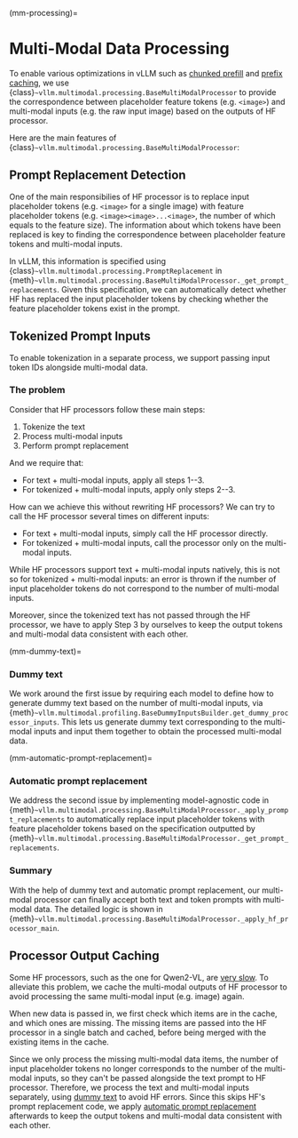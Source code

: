 (mm-processing)=

# Multi-Modal Data Processing

To enable various optimizations in vLLM such as [chunked prefill](#chunked-prefill) and [prefix caching](#automatic-prefix-caching), we use {class}`~vllm.multimodal.processing.BaseMultiModalProcessor` to provide the correspondence between placeholder feature tokens (e.g. `<image>`) and multi-modal inputs (e.g. the raw input image) based on the outputs of HF processor.

Here are the main features of {class}`~vllm.multimodal.processing.BaseMultiModalProcessor`:

## Prompt Replacement Detection

One of the main responsibilies of HF processor is to replace input placeholder tokens (e.g. `<image>` for a single image) with feature placeholder tokens (e.g. `<image><image>...<image>`, the number of which equals to the feature size). The information about which tokens have been replaced is key to finding the correspondence between placeholder feature tokens and multi-modal inputs.

In vLLM, this information is specified using {class}`~vllm.multimodal.processing.PromptReplacement` in {meth}`~vllm.multimodal.processing.BaseMultiModalProcessor._get_prompt_replacements`. Given this specification, we can automatically detect whether HF has replaced the input placeholder tokens by checking whether the feature placeholder tokens exist in the prompt.

## Tokenized Prompt Inputs

To enable tokenization in a separate process, we support passing input token IDs alongside multi-modal data.

### The problem

Consider that HF processors follow these main steps:

1. Tokenize the text
2. Process multi-modal inputs
3. Perform prompt replacement

And we require that:

- For text + multi-modal inputs, apply all steps 1--3.
- For tokenized + multi-modal inputs, apply only steps 2--3.

How can we achieve this without rewriting HF processors? We can try to call the HF processor several times on different inputs:

- For text + multi-modal inputs, simply call the HF processor directly.
- For tokenized + multi-modal inputs, call the processor only on the multi-modal inputs.

While HF processors support text + multi-modal inputs natively, this is not so for tokenized + multi-modal inputs: an error is thrown if the number of input placeholder tokens do not correspond to the number of multi-modal inputs.

Moreover, since the tokenized text has not passed through the HF processor, we have to apply Step 3 by ourselves to keep the output tokens and multi-modal data consistent with each other.

(mm-dummy-text)=

### Dummy text

We work around the first issue by requiring each model to define how to generate dummy text based on the number of multi-modal inputs, via {meth}`~vllm.multimodal.profiling.BaseDummyInputsBuilder.get_dummy_processor_inputs`. This lets us generate dummy text corresponding to the multi-modal inputs and input them together to obtain the processed multi-modal data.

(mm-automatic-prompt-replacement)=

### Automatic prompt replacement

We address the second issue by implementing model-agnostic code in
{meth}`~vllm.multimodal.processing.BaseMultiModalProcessor._apply_prompt_replacements` to automatically replace input placeholder tokens with feature placeholder tokens based on the specification outputted by {meth}`~vllm.multimodal.processing.BaseMultiModalProcessor._get_prompt_replacements`.

### Summary

With the help of dummy text and automatic prompt replacement, our multi-modal processor can finally accept both text and token prompts with multi-modal data. The detailed logic is shown in {meth}`~vllm.multimodal.processing.BaseMultiModalProcessor._apply_hf_processor_main`.

## Processor Output Caching

Some HF processors, such as the one for Qwen2-VL, are [very slow](gh-issue:9238). To alleviate this problem, we cache the multi-modal outputs of HF processor to avoid processing the same multi-modal input (e.g. image) again.

When new data is passed in, we first check which items are in the cache, and which ones are missing. The missing items are passed into the HF processor in a single batch and cached, before being merged with the existing items in the cache.

Since we only process the missing multi-modal data items, the number of input placeholder tokens no longer corresponds to the number of the multi-modal inputs, so they can't be passed alongside the text prompt to HF processor. Therefore, we process the text and multi-modal inputs separately, using [dummy text](#mm-dummy-text) to avoid HF errors. Since this skips HF's prompt replacement code, we apply [automatic prompt replacement](#mm-automatic-prompt-replacement) afterwards to keep the output tokens and multi-modal data consistent with each other.
